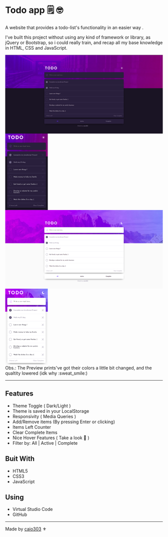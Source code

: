 # Todo app :spiral_notepad: :nerd_face:
A website that provides a todo-list's functionality in an easier way .

I've built this project without using any kind of framework or library, as jQuery or Bootstrap, so i could really train, and recap all my base knowledge in HTML, CSS and JavaScript.
<div>
  <img width="580" align="center" src="https://github.com/caio303/todo-app/blob/master/images/desktop-dark-preview.png">
  <img height="244" align="center" src="https://github.com/caio303/todo-app/blob/master/images/mobile-dark-preview.png">
  <img width="580" align="center" src="https://github.com/caio303/todo-app/blob/master/images/desktop-light-preview.png">
  <img height="244" align="center" src="https://github.com/caio303/todo-app/blob/master/images/mobile-light-preview.png">
</div>
Obs.: The Preview prints've got their colors a little bit changed, and the qualtity lowered (idk why :sweat_smile:)
<hr>


## Features
* Theme Toggle ( Dark/Light )
* Theme is saved in your LocalStorage
* Responsivity ( Media Queries )
* Add/Remove items (By pressing Enter or clicking)
* Items Left Counter
* Clear Complete Items
* Nice Hover Features ( Take a look :slightly_smiling_face: )
* Filter by:  All | Active | Complete
## Buit With

* HTML5
* CSS3
* JavaScript

## Using 

* Virtual Studio Code
* GitHub																	

<hr>

Made by [caio303](https://linkedin.com/in/caio303) :fleur_de_lis:
